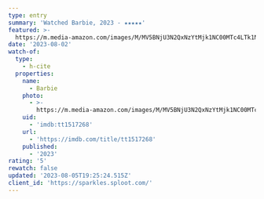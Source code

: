 ```yaml
---
type: entry
summary: 'Watched Barbie, 2023 - ★★★★★'
featured: >-
  https://m.media-amazon.com/images/M/MV5BNjU3N2QxNzYtMjk1NC00MTc4LTk1NTQtMmUxNTljM2I0NDA5XkEyXkFqcGdeQXVyODE5NzE3OTE@._V1_SX300.jpg
date: '2023-08-02'
watch-of:
  type:
    - h-cite
  properties:
    name:
      - Barbie
    photo:
      - >-
        https://m.media-amazon.com/images/M/MV5BNjU3N2QxNzYtMjk1NC00MTc4LTk1NTQtMmUxNTljM2I0NDA5XkEyXkFqcGdeQXVyODE5NzE3OTE@._V1_SX300.jpg
    uid:
      - 'imdb:tt1517268'
    url:
      - 'https://imdb.com/title/tt1517268'
    published:
      - '2023'
rating: '5'
rewatch: false
updated: '2023-08-05T19:25:24.515Z'
client_id: 'https://sparkles.sploot.com/'
---
```


